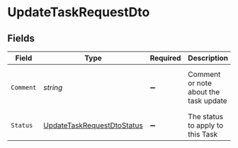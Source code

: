 # UpdateTaskRequestDto


## Fields

| Field                                                                               | Type                                                                                | Required                                                                            | Description                                                                         | Example                                                                             |
| ----------------------------------------------------------------------------------- | ----------------------------------------------------------------------------------- | ----------------------------------------------------------------------------------- | ----------------------------------------------------------------------------------- | ----------------------------------------------------------------------------------- |
| `Comment`                                                                           | *string*                                                                            | :heavy_minus_sign:                                                                  | Comment or note about the task update                                               | All required documents have been submitted                                          |
| `Status`                                                                            | [UpdateTaskRequestDtoStatus](../../Models/Components/UpdateTaskRequestDtoStatus.md) | :heavy_minus_sign:                                                                  | The status to apply to this Task                                                    | blocked                                                                             |